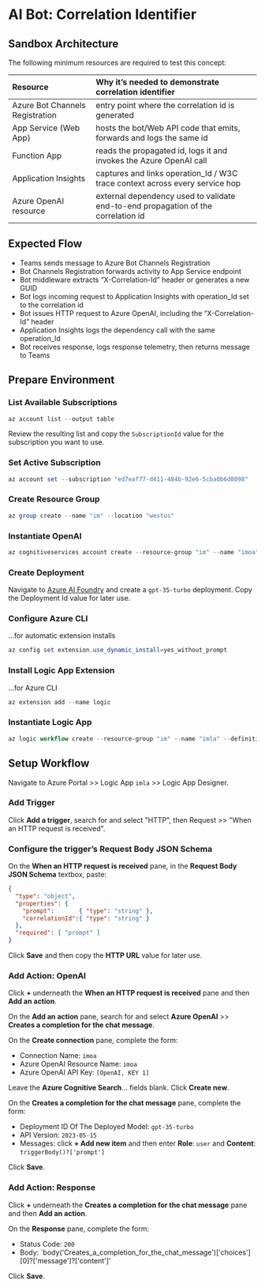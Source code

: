 # AI Bot: Correlation Identifier

## Sandbox Architecture
The following minimum resources are required to test this concept:

| Resource | Why it’s needed to demonstrate correlation identifier |
| :--- | :--- |
| Azure Bot Channels Registration | entry point where the correlation id is generated |
| App Service (Web App) | hosts the bot/Web API code that emits, forwards and logs the same id |
| Function App | reads the propagated id, logs it and invokes the Azure OpenAI call |
| Application Insights | captures and links operation_Id / W3C trace context across every service hop |
| Azure OpenAI resource | external dependency used to validate end-to-end propagation of the correlation id |

## Expected Flow 
- Teams sends message to Azure Bot Channels Registration 
- Bot Channels Registration forwards activity to App Service endpoint 
- Bot middleware extracts “X-Correlation-Id” header or generates a new GUID 
- Bot logs incoming request to Application Insights with operation_Id set to the correlation id 
- Bot issues HTTP request to Azure OpenAI, including the “X-Correlation-Id” header 
- Application Insights logs the dependency call with the same operation_Id 
- Bot receives response, logs response telemetry, then returns message to Teams

## Prepare Environment

### List Available Subscriptions

```powershell
az account list --output table
``` 

Review the resulting list and copy the `SubscriptionId` value for the subscription you want to use.

### Set Active Subscription

```powershell
az account set --subscription "ed7eaf77-d411-484b-92e6-5cba0b6d8098"
``` 

### Create Resource Group

```powershell
az group create --name "im" --location "westus"
```

<!-- ------------------------- -->

### Instantiate OpenAI

```powershell
az cognitiveservices account create --resource-group "im" --name "imoa" --kind OpenAI --sku S0 --location "westus"
``` 

### Create Deployment

Navigate to [Azure AI Foundry](https://ai.azure.com) and create a `gpt-35-turbo` deployment. Copy the Deployment Id value for later use.

<!-- ------------------------- -->

### Configure Azure CLI
...for automatic extension installs

```powershell
az config set extension.use_dynamic_install=yes_without_prompt
```

### Install Logic App Extension
...for Azure CLI

```powershell
az extension add --name logic
``` 

### Instantiate Logic App

```powershell
az logic workflow create --resource-group "im" --name "imla" --definition '{"definition":{"$schema":"https://schema.management.azure.com/schemas/2016-06-01/Microsoft.Logic.json#","contentVersion":"1.0.0.0","triggers":{},"actions":{},"outputs":{}},"parameters":{}}' --location "westus"
```

<!-- ------------------------- ------------------------- -->

## Setup Workflow

Navigate to Azure Portal >> Logic App `imla` >> Logic App Designer.

### Add Trigger

Click **Add a trigger**, search for and select "HTTP", then Request >> "When an HTTP request is received".

### Configure the trigger’s Request Body JSON Schema  

On the **When an HTTP request is received** pane, in the **Request Body JSON Schema** textbox, paste:  
```json
{
  "type": "object",
  "properties": {
    "prompt":       { "type": "string" },
    "correlationId":{ "type": "string" }
  },
  "required": [ "prompt" ]
}
```  

Click **Save** and then copy the **HTTP URL** value for later use.

### Add Action: OpenAI  

Click **+** underneath the **When an HTTP request is received** pane and then **Add an action**.

On the **Add an action** pane, search for and select **Azure OpenAI** >> **Creates a completion for the chat message**.

On the **Create connection** pane, complete the form:
- Connection Name: `imoa`
- Azure OpenAI Resource Name: `imoa`
- Azure OpenAI API Key: `[OpenAI, KEY 1]`

Leave the **Azure Cognitive Search**... fields blank. Click **Create new**.

On the **Creates a completion for the chat message** pane, complete the form:
- Deployment ID Of The Deployed Model: `gpt-35-turbo`
- API Version: `2023-05-15`
- Messages: click **+ Add new item** and then enter **Role**: `user` and **Content**: `triggerBody()?['prompt']` 

Click **Save**.

### Add Action: Response

Click **+** underneath the **Creates a completion for the chat message** pane and then **Add an action**.

On the **Response** pane, complete the form:
- Status Code: `200`
- Body: `body('Creates_a_completion_for_the_chat_message')['choices'][0]?['message']?['content']'

Click **Save**.
